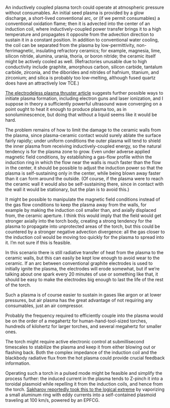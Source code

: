 An inductively coupled plasma torch could operate at atmospheric
pressure without consumables.  An initial seed plasma is provided by a
glow discharge, a short-lived conventional arc, or (if we permit
consumables) a conventional oxidation flame; then it is advected into
the center of an induction coil, where inductively-coupled power
transfer brings it to a high temperature and propagates it opposite
from the advection direction to sustain it in a constant position.  In
addition to conventional water cooling, the coil can be separated from
the plasma by low-permittivity, non-ferrimagnetic, insulating
refractory ceramics; for example, magnesia, lime, silicon nitride,
alumina, urania, thoria, or boron nitride; the ceramic itself might be
actively cooled as well.  (Refractories unusable due to high
conductivity include graphite, amorphous carbon, silicon carbide,
tantalum carbide, zirconia, and the diborides and nitrides of hafnium,
titanium, and zirconium; and silica is probably too low-melting,
although fused quartz does have an attractively low TCE.)

[The electrodeless plasma thruster article][2] suggests further
possible ways to initiate plasma formation, including electron guns
and laser ionization, and I suppose in theory a sufficiently powerful
ultrasound wave converging on a point ought to heat it enough to
produce plasma too, as in sonoluminescence, but doing that without a
liquid seems like it would be hard.

[2]: https://en.wikipedia.org/wiki/Electrodeless_plasma_thruster

The problem remains of how to limit the damage to the ceramic walls
from the plasma, since plasma-ceramic contact would surely ablate the
surface fairly rapidly; under uniform conditions the outer plasma will
tend to shield the inner plasma from receiving inductively-coupled
energy, so the natural tendency is for the plasma zone to grow.  Even
under adverse applied magnetic field conditions, by establishing a
gas-flow profile within the induction ring in which the flow near the
walls is much faster than the flow in the center, it should be
possible to adjust the induction power so that the plasma is
self-sustaining only in the center, while being blown away faster than
it can form around the outside.  (Of course, if the plasma were to
reach the ceramic wall it would also be self-sustaining there, since
in contact with the wall it would be stationary, but the plan is to
avoid this.)

It might be possible to manipulate the magnetic field conditions
instead of the gas flow conditions to keep the plasma away from the
walls, for example by making the induction coil smaller than, and
axially displaced from, the ceramic aperture.  I think this would
imply that the field would get stronger axially into the torch body,
creating a strong tendency for the plasma to propagate into
unprotected areas of the torch, but this could be countered by a
stronger negative advection divergence: all the gas closer to the
induction coil would be moving too quickly for the plasma to spread
into it.  I’m not sure if this is feasible.

In this scenario there is still radiative transfer of heat from the
plasma to the ceramic walls, but this can easily be kept low enough to
avoid wear to the ceramic.  If an arc between conventional graphite
electrodes is used to initially ignite the plasma, the electrodes will
erode somewhat, but if we’re talking about one spark every 20 minutes
of use or something like that, it should be easy to make the
electrodes big enough to last the life of the rest of the torch.

Such a plasma is of course easier to sustain in gases like argon or at
lower pressures, but air plasma has the great advantage of not
requiring any consumables, just an air compressor.

Probably the frequency required to efficiently couple into the plasma
would be on the order of a megahertz for human-hand-tool-sized
torches, hundreds of kilohertz for larger torches, and several
megahertz for smaller ones.

The torch might require active electronic control at submillisecond
timescales to stabilize the plasma and keep it from either blowing out
or flashing back.  Both the complex impedance of the induction coil
and the blackbody radiative flux from the hot plasma could provide
crucial feedback information.

Operating such a torch in a pulsed mode might be feasible and simplify
the process further: the induced current in the plasma tends to
Z-pinch it into a toroidal plasmoid while repelling it from the
induction coils, and hence from the torch.  [Sakharov reportedly took
this to the logical extreme][1] by vaporizing a small aluminum ring
with eddy currents into a self-contained plasmoid traveling at 100
km/s, powered by an EPFCG.

[1]: https://en.wikipedia.org/wiki/Andrei_Sakharov#Magneto-implosive_generators
